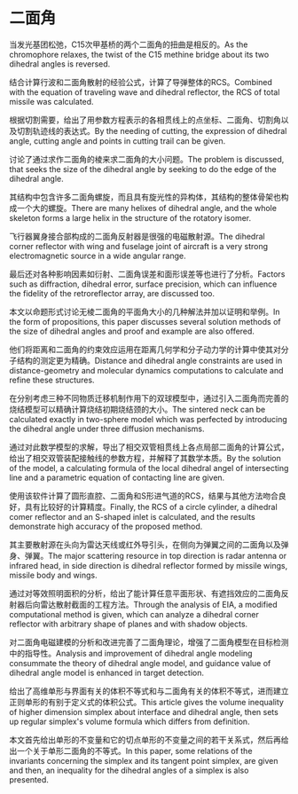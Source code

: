 # 二面角

<p><span class="chinese">当发光基团松弛，C15次甲基桥的两个二面角的扭曲是相反的。</span><span class="english">As the chromophore relaxes, the twist of the C15 methine bridge about its two dihedral angles is reversed.</span></p>

<p><span class="chinese">结合计算行波和二面角散射的经验公式，计算了导弹整体的RCS。</span><span class="english">Combined with the equation of traveling wave and dihedral reflector, the RCS of total missile was calculated.</span></p>

<p><span class="chinese">根据切割需要，给出了用参数方程表示的各相贯线上的点坐标、二面角、切割角以及切割轨迹线的表达式。</span><span class="english">By the needing of cutting, the expression of dihedral angle, cutting angle and points in cutting trail can be given.</span></p>

<p><span class="chinese">讨论了通过求作二面角的棱来求二面角的大小问题。</span><span class="english">The problem is discussed, that seeks the size of the dihedral angle by seeking to do the edge of the dihedral angle.</span></p>

<p><span class="chinese">其结构中包含许多二面角螺旋，而且具有旋光性的异构体，其结构的整体骨架也构成一个大的螺旋。</span><span class="english">There are many helixes of dihedral angle, and the whole skeleton forms a large helix in the structure of the rotatory isomer.</span></p>

<p><span class="chinese">飞行器翼身接合部构成的二面角反射器是很强的电磁散射源。</span><span class="english">The dihedral corner reflector with wing and fuselage joint of aircraft is a very strong electromagnetic source in a wide angular range.</span></p>

<p><span class="chinese">最后还对各种影响因素如衍射、二面角误差和面形误差等也进行了分析。</span><span class="english">Factors such as diffraction, dihedral error, surface precision, which can influence the fidelity of the retroreflector array, are discussed too.</span></p>

<p><span class="chinese">本文以命题形式讨论无棱二面角的平面角大小的几种解法并加以证明和举例。</span><span class="english">In the form of propositions, this paper discusses several solution methods of the size of dihedral angles and proof and example are also offered.</span></p>

<p><span class="chinese">他们将距离和二面角的约束效应运用在距离几何学和分子动力学的计算中使其对分子结构的测定更为精确。</span><span class="english">Distance and dihedral angle constraints are used in distance-geometry and molecular dynamics computations to calculate and refine these structures.</span></p>

<p><span class="chinese">在分别考虑三种不同物质迁移机制作用下的双球模型中，通过引入二面角而完善的烧结模型可以精确计算烧结初期烧结颈的大小。</span><span class="english">The sintered neck can be calculated exactly in two-sphere model which was perfected by introducing the dihedral angle under three diffusion mechanisms.</span></p>

<p><span class="chinese">通过对此数学模型的求解，导出了相交双管相贯线上各点局部二面角的计算公式，给出了相交双管装配接触线的参数方程，并解释了其数学本质。</span><span class="english">By the solution of the model, a calculating formula of the local dihedral angel of intersecting line and a parametric equation of contacting line are given.</span></p>

<p><span class="chinese">使用该软件计算了圆形直腔、二面角和S形进气道的RCS，结果与其他方法吻合良好，具有比较好的计算精度。</span><span class="english">Finally, the RCS of a circle cylinder, a dihedral comer reflector and an S-shaped inlet is calculated, and the results demonstrate high accuracy of the proposed method.</span></p>

<p><span class="chinese">其主要散射源在头向为雷达天线或红外导引头，在侧向为弹翼之间的二面角以及弹身、弹翼。</span><span class="english">The major scattering resource in top direction is radar antenna or infrared head, in side direction is dihedral reflector formed by missile wings, missile body and wings.</span></p>

<p><span class="chinese">通过对等效照明面积的分析，给出了能计算任意平面形状、有遮挡效应的二面角反射器后向雷达散射截面的工程方法。</span><span class="english">Through the analysis of EIA, a modified computational method is given, which can analyze a dihedral corner reflector with arbitrary shape of planes and with shadow objects.</span></p>

<p><span class="chinese">对二面角电磁建模的分析和改进完善了二面角理论，增强了二面角模型在目标检测中的指导性。</span><span class="english">Analysis and improvement of dihedral angle modeling consummate the theory of dihedral angle model, and guidance value of dihedral angle model is enhanced in target detection.</span></p>

<p><span class="chinese">给出了高维单形与界面有关的体积不等式和与二面角有关的体积不等式，进而建立正则单形的有别于定义式的体积公式。</span><span class="english">This article gives the volume inequality of higher dimension simplex about interface and dihedral angle, then sets up regular simplex's volume formula which differs from definition.</span></p>

<p><span class="chinese">本文首先给出单形的不变量和它的切点单形的不变量之间的若干关系式，然后再给出一个关于单形二面角的不等式。</span><span class="english">In this paper, some relations of the invariants concerning the simplex and its tangent point simplex, are given and then, an inequality for the dihedral angles of a simplex is also presented.</span></p>

